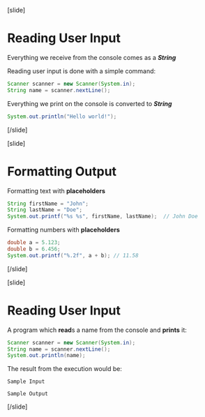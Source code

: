 [slide]
# Reading User Input
Everything we receive from the console comes as a ***String***

Reading user input is done with a simple command:
```java
Scanner scanner = new Scanner(System.in);
String name = scanner.nextLine();
```
Everything we print on the console is converted to ***String***
```java
System.out.println("Hello world!");
```
[/slide]

[slide]
# Formatting Output
Formatting text with **placeholders**
```java
String firstName = "John";
String lastName = "Doe";
System.out.printf("%s %s", firstName, lastName);  // John Doe
```
Formatting numbers with **placeholders**
```java
double a = 5.123;
double b = 6.456;
System.out.printf("%.2f", a + b); // 11.58
```
[/slide]

[slide]
# Reading User Input
A program which **read**s a name from the console and **prints** it:
```java
Scanner scanner = new Scanner(System.in);
String name = scanner.nextLine();
System.out.println(name);
```
The result from the execution would be:
```
Sample Input
```
```
Sample Output
```
[/slide]